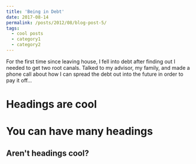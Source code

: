 ```yaml
---
title: 'Being in Debt'
date: 2017-08-14
permalink: /posts/2012/08/blog-post-5/
tags:
  - cool posts
  - category1
  - category2
---
```


For the first time since leaving house, I fell into debt after finding out I needed to get two root canals. Talked to my advisor, my family, and made a phone call about how I can spread the debt out into the future in order to pay it off...

Headings are cool
======

You can have many headings
======

Aren't headings cool?
------
